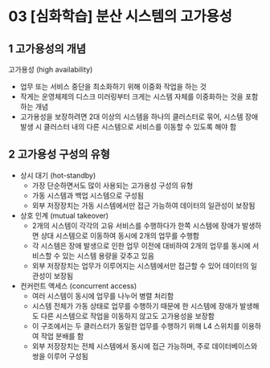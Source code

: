 # 03 [심화학습] 분산 시스템의 고가용성
## 1 고가용성의 개념
고가용성 (high availability)
- 업무 또는 서비스 중단을 최소화하기 위해 이중화 작업을 하는 것  
- 작게는 운영체제의 디스크 미러링부터 크게는 시스템 자체를 이중화하는 것을 포함하는 개념  
- 고가용성을 보장하려면 2대 이상의 시스템을 하나의 클러스터로 묶어, 시스템 장애 발생 시 클러스터 내의 다른 시스템으로 서비스를 이동할 수 있도록 해야 함

## 2 고가용성 구성의 유형
- 상시 대기 (hot-standby)
    - 가장 단순하면서도 많이 사용되는 고가용성 구성의 유형
    - 가동 시스템과 백업 시스템으로 구성됨
    - 외부 저장장치는 가동 시스템에서만 접근 가능하여 데이터의 일관성이 보장됨
- 상호 인계 (mutual takeover)
    - 2개의 시스템이 각각의 고유 서비스를 수행하다가 한쪽 시스템에 장애가 발생하면 상대 시스템으로 이동하여 동시에 2개의 업무를 수행함
    - 각 시스템은 장애 발생으로 인한 업무 이전에 대비하여 2개의 업무를 동시에 서비스할 수 있는 시스템 용량을 갖추고 있음
    - 외부 저장장치는 업무가 이루어지는 시스템에서만 접근할 수 있어 데이터의 일관성이 보장됨
- 컨커런트 액세스 (concurrent access)
    - 여러 시스템이 동시에 업무를 나누어 병렬 처리함
    - 시스템 전체가 가동 상태로 업무를 수행하기 때문에 한 시스템에 장애가 발생해도 다른 시스템으로 작업을 이동하지 않고도 고가용성을 보장함
    - 이 구조에서는 두 클러스터가 동일한 업무를 수행하기 위해 L4 스위치를 이용하여 작업 분배를 함
    - 외부 저장장치는 전체 시스템에서 동시에 접근 가능하며, 주로 데이터베이스와 쌍을 이루어 구성됨